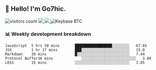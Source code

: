 ## 👋 Hello! I'm Go7hic.

 ![visitors count](https://visitors-by-url-pls-dont-use-this-in-your-repo.vercel.app/Go7hic-github-readme)
 <a href="https://twitter.com/Go7hic">
    <img src="https://img.shields.io/badge/-@Go7hic-1ca0f1?style=flat-square&labelColor=1ca0f1&logo=twitter&logoColor=white&link=https://twitter.com/Go7hic">
   <a/>
   <a href="mailto:gtfx0209@gmail.com">
    <img src="https://img.shields.io/badge/-gtfx0209@gmail.com-c14438?style=flat-square&logo=Gmail&logoColor=white&link=mailto:gtfx0209@gmail.com">
   <a/>
    ![Keybase BTC](https://img.shields.io/keybase/btc/Go7hic)
 <!--
🔭 I’m currently working
🌱 I’m currently learning
💬 Ask me about 
📫 How to reach me: 
⚡ Fun fact: 
-->
 <!--
![My Github Stats](https://github-readme-stats.vercel.app/api?username=Go7hic&show_icons=true&count_private=true)

-->

### 📊 Weekly development breakdown
<!--START_SECTION:waka-->
```text
JavaScript  5 hrs 50 mins       █████████████████░░░░░░░░   67.65 
JSX         1 hr 17 mins        ███░░░░░░░░░░░░░░░░░░░░░░   15.0 
Markdown    38 mins             █░░░░░░░░░░░░░░░░░░░░░░░░   7.44 
Protocol Buffer16 mins             ░░░░░░░░░░░░░░░░░░░░░░░░░   3.09 
LESS        15 mins             ░░░░░░░░░░░░░░░░░░░░░░░░░   3.05
```
<!--END_SECTION:waka-->

